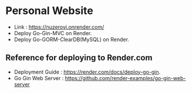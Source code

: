 # Personal Website
- Link : https://nuzerovi.onrender.com/
- Deploy Go-Gin-MVC on Render.
- Deploy Go-GORM-ClearDB(MySQL) on Render.

## Reference for deploying to Render.com
- Deployment Guide : https://render.com/docs/deploy-go-gin.
- Go Gin Web Server : https://github.com/render-examples/go-gin-web-server
